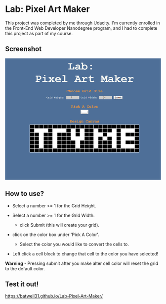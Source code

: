 # Lab: Pixel Art Maker #

This project was completed by me through Udacity.  I'm currently enrolled in the Front-End Web Developer Nanodegree program, and I had to complete this project as part of my course.

## Screenshot ##

![Screenshot](img/screenshot.png)

## How to use? ##

* Select a number >= 1 for the Grid Height.
* Select a number >= 1 for the Grid Width.
    * click Submit (this will create your grid).

* click on the color box under 'Pick A Color'.
    * Select the color you would like to convert the cells to.

* Left click a cell block to change that cell to the color you have selected!

**Warning** - Pressing submit after you make alter cell color will reset the grid to the default color.

## Test it out! ##

https://batwell31.github.io/Lab-Pixel-Art-Maker/
